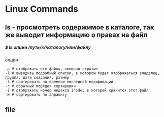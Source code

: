 # Linux Commands

## ls - просмотреть содержимое в каталоге, так же выводит информацию о правах на файл
##### $ ls опции /путь/к/каталогу/или/файлу
*опции*
```
-a # отображать все файлы, включая скрытые
-l # выводить подробный список, в котором будет отображаться владелец, группа, дата создания, размер
-t # сортировать по времени последней модификации
-r # обратный порядок сортировки
-i # отображать номер индекса inode, в которой хранится этот файл
-X # сортировать по алфавиту
```

## file
```
